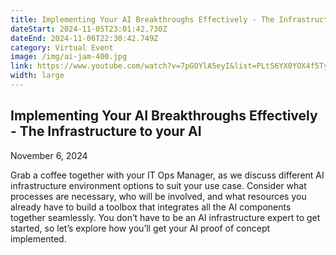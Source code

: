 ```yaml
---
title: Implementing Your AI Breakthroughs Effectively - The Infrastructure to your AI
dateStart: 2024-11-05T23:01:42.730Z
dateEnd: 2024-11-06T22:30:42.749Z
category: Virtual Event
image: /img/ai-jam-400.jpg
link: https://www.youtube.com/watch?v=7pGOYlA5eyI&list=PLtS6YX0YOX4f5TyRI7jUdjm7D9H4laNlF
width: large
---
```

## Implementing Your AI Breakthroughs Effectively - The Infrastructure to your AI

November 6, 2024

Grab a coffee together with your IT Ops Manager, as we discuss different AI infrastructure environment options to suit your use case. Consider what processes are necessary, who will be involved, and what resources you already have to build a toolbox that integrates all the AI components together seamlessly. You don’t have to be an AI infrastructure expert to get started, so let’s explore how you’ll get your AI proof of concept implemented.